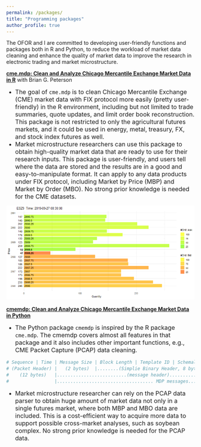 ```yaml
---
permalink: /packages/
title: "Programming packages"
author_profile: true
---
```

The OFOR and I are committed to developing user-friendly functions and packages both in R and Python, to reduce the workload of market data cleaning and enhance the quality of market data to improve the research in electronic trading and market microstructure.

[**cme.mdp: Clean and Analyze Chicago Mercantile Exchange Market Data in R**](https://github.com/richie-ma/cme.mdp) with Brian G. Peterson
* <span style="font-size: 16px;">The goal of `cme.mdp` is to clean Chicago Mercantile Exchange (CME) market data with FIX protocol more easily (pretty user-friendly) in the R environment, including but not limited to trade summaries, quote updates, and limit order book reconstruction. This package is not restricted to only the agricultural futures markets, and it could be used in energy, metal, treasury, FX, and stock index futures as well.</span>
* <span style="font-size: 16px;">Market microstructure researchers can use this package to obtain high-quality market data that are ready to use for their research inputs. This package is user-friendly, and users tell where the data are stored and the results are in a good and easy-to-manipulate format. It can apply to any data products under FIX protocol, including Market by Price (MBP) and Market by Order (MBO). No strong prior knowledge is needed for the CME datasets.</span>

![](book_bar.gif)

[**cmemdp: Clean and Analyze Chicago Mercantile Exchange Market Data in Python**](https://github.com/richie-ma/cmemdp)
* <span style="font-size: 16px;">The Python package `cmemdp` is inspired by the R package `cme.mdp`. The cmemdp covers almost all features in that package and it also includes other important functions, e.g., CME Packet Capture (PCAP) data cleaning.</span>

```python
# Sequence | Time | Message Size | Block Length | Template ID | Schemal ID | Version | FIX header | FIX Message Body |
# (Packet Header) |   (2 bytes)  |........(Simplie Binary Header, 8 bytes).......... |.......(FIX message)...........|
#    (12 bytes)   |..........................(message header)........................|
#                 |.................................... MDP messages.................................................|
```

* <span style="font-size: 16px;">Market microstructure researcher can rely on the PCAP data parser to obtain huge amount of market data not only in a single futures market, where both MBP and MBO data are included. This is a cost-efficient way to acquire more data to support possible cross-market analyses, such as soybean complex. No strong prior knowledge is needed for the PCAP data.</span>
